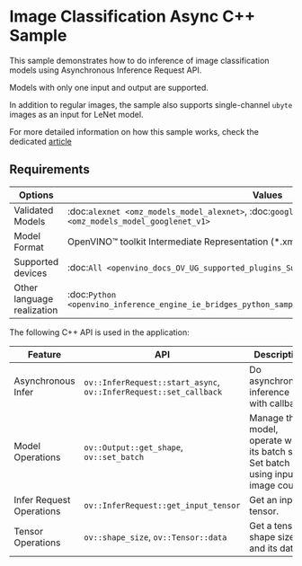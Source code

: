 # Image Classification Async C++ Sample 

This sample demonstrates how to do inference of image classification models using Asynchronous Inference Request API. 
 
Models with only one input and output are supported.

In addition to regular images, the sample also supports single-channel ``ubyte`` images as an input for LeNet model.

For more detailed information on how this sample works, check the dedicated [article](..\..\..\docs\articles_en\learn_openvino\openvino_samples\cpp_sample_image_classification_async.md)

## Requirements

| Options                    | Values                                                                                                |
| ---------------------------| ------------------------------------------------------------------------------------------------------| 
| Validated Models           | :doc:`alexnet <omz_models_model_alexnet>`, :doc:`googlenet-v1 <omz_models_model_googlenet_v1>`        |
| Model Format               | OpenVINO™ toolkit Intermediate Representation (\*.xml + \*.bin), ONNX (\*.onnx)                       |
| Supported devices          | :doc:`All <openvino_docs_OV_UG_supported_plugins_Supported_Devices>`                                  |
| Other language realization | :doc:`Python <openvino_inference_engine_ie_bridges_python_sample_classification_sample_async_README>` |

The following C++ API is used in the application:

| Feature                  | API                                                                   | Description                                                                            |
| -------------------------| ----------------------------------------------------------------------|----------------------------------------------------------------------------------------|
| Asynchronous Infer       | ``ov::InferRequest::start_async``, ``ov::InferRequest::set_callback`` | Do asynchronous inference with callback.                                               |
| Model Operations         | ``ov::Output::get_shape``, ``ov::set_batch``                          | Manage the model, operate with its batch size. Set batch size using input image count. |
| Infer Request Operations | ``ov::InferRequest::get_input_tensor``                                | Get an input tensor.                                                                   |
| Tensor Operations        | ``ov::shape_size``, ``ov::Tensor::data``                              | Get a tensor shape size and its data.                                                  |

